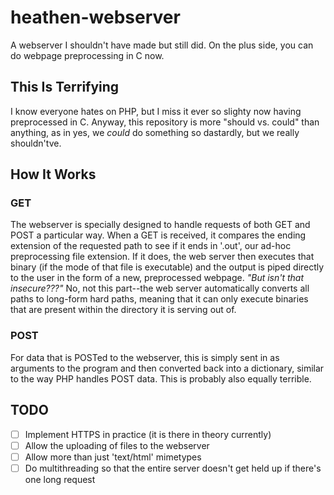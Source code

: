 # heathen-webserver
A webserver I shouldn't have made but still did. On the plus side,
you can do webpage preprocessing in C now.
## This Is Terrifying
I know everyone hates on PHP, but I miss it ever so slighty now having
preprocessed in C. Anyway, this repository is more "should vs. could" than
anything, as in yes, we *could* do something so dastardly, but we really
shouldn'tve.

## How It Works
### GET
The webserver is specially designed to handle requests of both GET and POST a
particular way. When a GET is received, it compares the ending extension of the
requested path to see if it ends in '.out', our ad-hoc preprocessing file
extension. If it does, the web server then executes that binary (if the mode
of that file is executable) and the output is piped directly to the user in 
the form of a new, preprocessed webpage. *"But isn't that insecure???"* No, not
this part--the web server automatically converts all paths to long-form hard
paths, meaning that it can only execute binaries that are present within the
directory it is serving out of.
### POST
For data that is POSTed to the webserver, this is simply sent in as arguments
to the program and then converted back into a dictionary, similar to the way
PHP handles POST data. This is probably also equally terrible.

## TODO

- [ ] Implement HTTPS in practice (it is there in theory currently)
- [ ] Allow the uploading of files to the webserver
- [ ] Allow more than just 'text/html' mimetypes
- [ ] Do multithreading so that the entire server doesn't get held up if there's
      one long request
